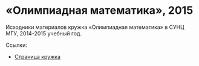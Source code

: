«Олимпиадная математика», 2015
==============================

Исходники материалов кружка «Олимпиадная математика» в СУНЦ МГУ, 2014-2015 учебный год.

Ссылки:
* [Страница кружка](http://math.mosolymp.ru/v_sunts_mgu)

